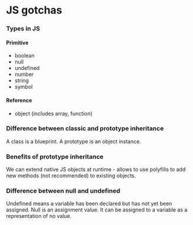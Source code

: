 # JS gotchas

### Types in JS
#### Primitive
- boolean
- null
- undefined
- number
- string
- symbol

#### Reference
-	object (includes array, function)

### Difference between classic and prototype inheritance
A class is a blueprint. A prototype is an object instance.

### Benefits of prototype inheritance
We can extend native JS objects at runtime - allows to use polyfills to add new methods (not recommended) to existing objects.

### Difference between null and undefined
Undefined means a variable has been declared but has not yet been assigned. Null is an assignment value.
It can be assigned to a variable as a representation of no value.
